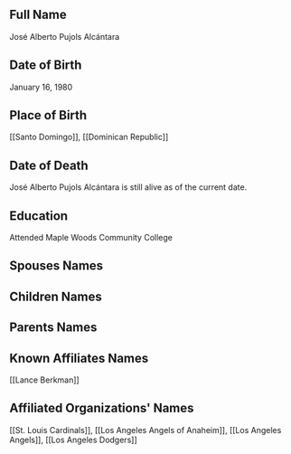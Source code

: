 ## Full Name
José Alberto Pujols Alcántara

## Date of Birth
January 16, 1980

## Place of Birth
[[Santo Domingo]], [[Dominican Republic]]

## Date of Death
José Alberto Pujols Alcántara is still alive as of the current date.

## Education
Attended Maple Woods Community College

## Spouses Names

## Children Names

## Parents Names

## Known Affiliates Names
[[Lance Berkman]]

## Affiliated Organizations' Names
[[St. Louis Cardinals]], [[Los Angeles Angels of Anaheim]], [[Los Angeles Angels]], [[Los Angeles Dodgers]]
